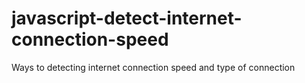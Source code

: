 # javascript-detect-internet-connection-speed
Ways to detecting internet connection speed and type of connection
